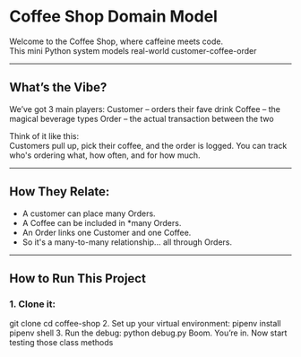 # Coffee Shop Domain Model

Welcome to the Coffee Shop, where caffeine meets code.  
This mini Python system models real-world customer-coffee-order

---

##  What’s the Vibe?

We’ve got 3 main players:
Customer – orders their fave drink
Coffee – the magical beverage types
Order – the actual transaction between the two

Think of it like this:  
Customers pull up, pick their coffee, and the order is logged. You can track who's ordering what, how often, and for how much.

---

##  How They Relate:

- A customer can place many Orders.
- A Coffee can be included in *many Orders.
- An Order links one Customer and one Coffee.
- So it's a many-to-many relationship... all through Orders.


---

##  How to Run This Project

### 1. Clone it:
git clone <the-repo-url>
cd coffee-shop
2. Set up your virtual environment:
pipenv install
pipenv shell
3. Run the debug:
python debug.py
Boom. You’re in. Now start testing those class methods
